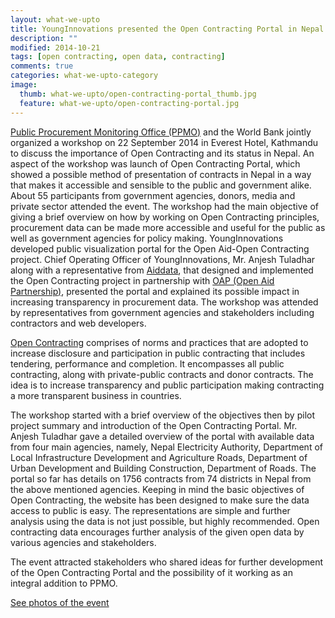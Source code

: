 ```yaml
---
layout: what-we-upto 
title: YoungInnovations presented the Open Contracting Portal in Nepal
description: ""
modified: 2014-10-21
tags: [open contracting, open data, contracting]
comments: true
categories: what-we-upto-category
image:
  thumb: what-we-upto/open-contracting-portal_thumb.jpg
  feature: what-we-upto/open-contracting-portal.jpg
---
```


[Public Procurement Monitoring Office (PPMO)](http://www.ppmo.gov.np/) and the World Bank jointly organized a workshop on 22 September 2014 in Everest Hotel, Kathmandu to discuss the importance of Open Contracting and its status in Nepal. An aspect of the workshop was launch of Open Contracting Portal, which showed a possible method of presentation of contracts in Nepal in a way that makes it accessible and sensible to the public and government alike.  About 55 participants from government agencies, donors, media and private sector attended the event. The workshop had the main objective of giving a brief overview on how by working on Open Contracting principles, procurement data can be made more accessible and useful for the public as well as government agencies for policy making. YoungInnovations developed public visualization portal for the Open Aid-Open Contracting project. Chief Operating Officer of YoungInnovations, Mr. Anjesh Tuladhar along with a representative from [Aiddata](http://aiddata.org/), that designed and implemented the Open Contracting project in partnership with [OAP (Open Aid Partnership)](http://wbi.worldbank.org/wbi/open-aid-partnership), presented the portal and explained its possible impact in increasing transparency in procurement data. The workshop was attended by representatives from government agencies and stakeholders including contractors and web developers.

[Open Contracting](http://www.open-contracting.org/) comprises of norms and practices that are adopted to increase disclosure and participation in public contracting that includes tendering, performance and completion. It encompasses all public contracting, along with private-public contracts and donor contracts. The idea is to increase transparency and public participation making contracting a more transparent business in countries.

The workshop started with a brief overview of the objectives then by pilot project summary and introduction of the Open Contracting Portal. Mr. Anjesh Tuladhar gave a detailed overview of the portal with available data from four main agencies, namely, Nepal Electricity Authority, Department of Local Infrastructure Development and Agriculture Roads, Department of Urban Development and Building Construction, Department of Roads. The portal so far has details on 1756 contracts from 74 districts in Nepal from the above mentioned agencies. Keeping in mind the basic objectives of Open Contracting, the website has been designed to make sure the data access to public is easy. The representations are simple and further analysis using the data is not just possible, but highly recommended. Open contracting data encourages further analysis of the given open data by various agencies and stakeholders.

The event attracted stakeholders who shared ideas for further development of the Open Contracting Portal and the possibility of it working as an integral addition to PPMO.

[See photos of the event](https://www.facebook.com/media/set/?set=a.10152288323322294.1073741851.95147447293&type=3)